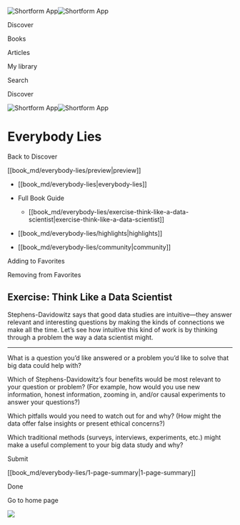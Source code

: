 ![Shortform App](/img/logo.36a2399e.svg)![Shortform App](/img/logo-dark.70c1b072.svg)

Discover

Books

Articles

My library

Search

Discover

![Shortform App](/img/logo.36a2399e.svg)![Shortform App](/img/logo-dark.70c1b072.svg)

# Everybody Lies

Back to Discover

[[book_md/everybody-lies/preview|preview]]

  * [[book_md/everybody-lies|everybody-lies]]
  * Full Book Guide

    * [[book_md/everybody-lies/exercise-think-like-a-data-scientist|exercise-think-like-a-data-scientist]]
  * [[book_md/everybody-lies/highlights|highlights]]
  * [[book_md/everybody-lies/community|community]]



Adding to Favorites 

Removing from Favorites 

## Exercise: Think Like a Data Scientist

Stephens-Davidowitz says that good data studies are intuitive—they answer relevant and interesting questions by making the kinds of connections we make all the time. Let’s see how intuitive this kind of work is by thinking through a problem the way a data scientist might.

* * *

What is a question you’d like answered or a problem you’d like to solve that big data could help with?

Which of Stephens-Davidowitz’s four benefits would be most relevant to your question or problem? (For example, how would you use new information, honest information, zooming in, and/or causal experiments to answer your questions?)

Which pitfalls would you need to watch out for and why? (How might the data offer false insights or present ethical concerns?)

Which traditional methods (surveys, interviews, experiments, etc.) might make a useful complement to your big data study and why?

Submit 

[[book_md/everybody-lies/1-page-summary|1-page-summary]]

Done

Go to home page 

![](https://bat.bing.com/action/0?ti=56018282&Ver=2&mid=3e4cf994-707a-4808-96d1-cb563ee77092&sid=49fff5b0636c11eeb9c611038afc8668&vid=4a005010636c11ee80c703d4c4a7acd5&vids=0&msclkid=N&pi=0&lg=en-US&sw=800&sh=600&sc=24&nwd=1&tl=Shortform%20%7C%20Book&p=https%3A%2F%2Fwww.shortform.com%2Fapp%2Fbook%2Feverybody-lies%2Fexercise-think-like-a-data-scientist&r=&lt=457&evt=pageLoad&sv=1&rn=632233)
